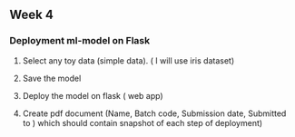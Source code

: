 ## Week 4 

### Deployment ml-model on Flask 

1. Select any toy data (simple data). ( I will use iris dataset)

2. Save the model 

3. Deploy the model on flask ( web app)

4. Create pdf document (Name, Batch code, Submission date, Submitted to ) which should contain snapshot of each step of deployment)